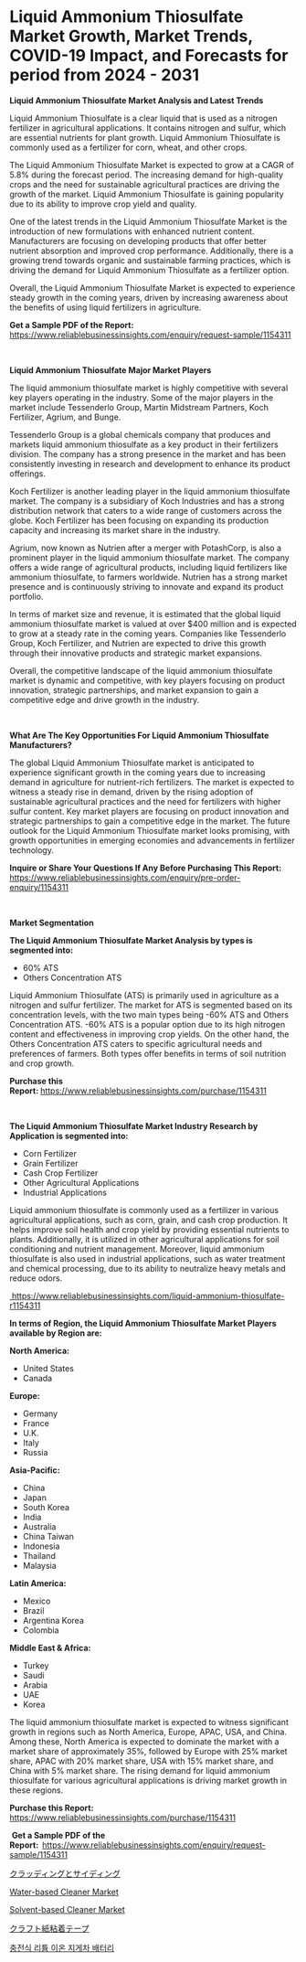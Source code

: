 <p><h1>Liquid Ammonium Thiosulfate Market Growth, Market Trends, COVID-19 Impact, and Forecasts for period from 2024 - 2031</h1></p><p><strong>Liquid Ammonium Thiosulfate Market Analysis and Latest Trends</strong></p>
<p><p>Liquid Ammonium Thiosulfate is a clear liquid that is used as a nitrogen fertilizer in agricultural applications. It contains nitrogen and sulfur, which are essential nutrients for plant growth. Liquid Ammonium Thiosulfate is commonly used as a fertilizer for corn, wheat, and other crops.</p><p>The Liquid Ammonium Thiosulfate Market is expected to grow at a CAGR of 5.8% during the forecast period. The increasing demand for high-quality crops and the need for sustainable agricultural practices are driving the growth of the market. Liquid Ammonium Thiosulfate is gaining popularity due to its ability to improve crop yield and quality.</p><p>One of the latest trends in the Liquid Ammonium Thiosulfate Market is the introduction of new formulations with enhanced nutrient content. Manufacturers are focusing on developing products that offer better nutrient absorption and improved crop performance. Additionally, there is a growing trend towards organic and sustainable farming practices, which is driving the demand for Liquid Ammonium Thiosulfate as a fertilizer option.</p><p>Overall, the Liquid Ammonium Thiosulfate Market is expected to experience steady growth in the coming years, driven by increasing awareness about the benefits of using liquid fertilizers in agriculture.</p></p>
<p><strong>Get a Sample PDF of the Report:&nbsp;</strong> <a href="https://www.reliablebusinessinsights.com/enquiry/request-sample/1154311">https://www.reliablebusinessinsights.com/enquiry/request-sample/1154311</a></p>
<p>&nbsp;</p>
<p><strong>Liquid Ammonium Thiosulfate Major Market Players</strong></p>
<p><p>The liquid ammonium thiosulfate market is highly competitive with several key players operating in the industry. Some of the major players in the market include Tessenderlo Group, Martin Midstream Partners, Koch Fertilizer, Agrium, and Bunge.</p><p>Tessenderlo Group is a global chemicals company that produces and markets liquid ammonium thiosulfate as a key product in their fertilizers division. The company has a strong presence in the market and has been consistently investing in research and development to enhance its product offerings.</p><p>Koch Fertilizer is another leading player in the liquid ammonium thiosulfate market. The company is a subsidiary of Koch Industries and has a strong distribution network that caters to a wide range of customers across the globe. Koch Fertilizer has been focusing on expanding its production capacity and increasing its market share in the industry.</p><p>Agrium, now known as Nutrien after a merger with PotashCorp, is also a prominent player in the liquid ammonium thiosulfate market. The company offers a wide range of agricultural products, including liquid fertilizers like ammonium thiosulfate, to farmers worldwide. Nutrien has a strong market presence and is continuously striving to innovate and expand its product portfolio.</p><p>In terms of market size and revenue, it is estimated that the global liquid ammonium thiosulfate market is valued at over $400 million and is expected to grow at a steady rate in the coming years. Companies like Tessenderlo Group, Koch Fertilizer, and Nutrien are expected to drive this growth through their innovative products and strategic market expansions.</p><p>Overall, the competitive landscape of the liquid ammonium thiosulfate market is dynamic and competitive, with key players focusing on product innovation, strategic partnerships, and market expansion to gain a competitive edge and drive growth in the industry.</p></p>
<p>&nbsp;</p>
<p><strong>What Are The Key Opportunities For Liquid Ammonium Thiosulfate Manufacturers?</strong></p>
<p><p>The global Liquid Ammonium Thiosulfate market is anticipated to experience significant growth in the coming years due to increasing demand in agriculture for nutrient-rich fertilizers. The market is expected to witness a steady rise in demand, driven by the rising adoption of sustainable agricultural practices and the need for fertilizers with higher sulfur content. Key market players are focusing on product innovation and strategic partnerships to gain a competitive edge in the market. The future outlook for the Liquid Ammonium Thiosulfate market looks promising, with growth opportunities in emerging economies and advancements in fertilizer technology.</p></p>
<p><strong>Inquire or Share Your Questions If Any Before Purchasing This Report:</strong> <a href="https://www.reliablebusinessinsights.com/enquiry/pre-order-enquiry/1154311">https://www.reliablebusinessinsights.com/enquiry/pre-order-enquiry/1154311</a></p>
<p>&nbsp;</p>
<p><strong>Market Segmentation</strong></p>
<p><strong>The Liquid Ammonium Thiosulfate Market Analysis by types is segmented into:</strong></p>
<p><ul><li>60% ATS</li><li>Others Concentration ATS</li></ul></p>
<p><p>Liquid Ammonium Thiosulfate (ATS) is primarily used in agriculture as a nitrogen and sulfur fertilizer. The market for ATS is segmented based on its concentration levels, with the two main types being -60% ATS and Others Concentration ATS. -60% ATS is a popular option due to its high nitrogen content and effectiveness in improving crop yields. On the other hand, the Others Concentration ATS caters to specific agricultural needs and preferences of farmers. Both types offer benefits in terms of soil nutrition and crop growth.</p></p>
<p><strong>Purchase this Report:&nbsp;</strong><a href="https://www.reliablebusinessinsights.com/purchase/1154311">https://www.reliablebusinessinsights.com/purchase/1154311</a></p>
<p>&nbsp;</p>
<p><strong>The Liquid Ammonium Thiosulfate Market Industry Research by Application is segmented into:</strong></p>
<p><ul><li>Corn Fertilizer</li><li>Grain Fertilizer</li><li>Cash Crop Fertilizer</li><li>Other Agricultural Applications</li><li>Industrial Applications</li></ul></p>
<p><p>Liquid ammonium thiosulfate is commonly used as a fertilizer in various agricultural applications, such as corn, grain, and cash crop production. It helps improve soil health and crop yield by providing essential nutrients to plants. Additionally, it is utilized in other agricultural applications for soil conditioning and nutrient management. Moreover, liquid ammonium thiosulfate is also used in industrial applications, such as water treatment and chemical processing, due to its ability to neutralize heavy metals and reduce odors.</p></p>
<p><a href="https://www.reliablebusinessinsights.com/liquid-ammonium-thiosulfate-r1154311">&nbsp;https://www.reliablebusinessinsights.com/liquid-ammonium-thiosulfate-r1154311</a></p>
<p><strong>In terms of Region, the Liquid Ammonium Thiosulfate Market Players available by Region are:</strong></p>
<p>
    <p> <strong> North America: </strong>
        <ul>
            <li>United States</li>
            <li>Canada</li>
        </ul>
        </p> 
    <p> <strong> Europe: </strong>
        <ul>
            <li>Germany</li>
            <li>France</li>
            <li>U.K.</li>
            <li>Italy</li>
            <li>Russia</li>
        </ul>
        </p> 
    <p> <strong> Asia-Pacific: </strong>
        <ul>
            <li>China</li>
            <li>Japan</li>
            <li>South Korea</li>
            <li>India</li>
            <li>Australia</li>
            <li>China Taiwan</li>
            <li>Indonesia</li>
            <li>Thailand</li>
            <li>Malaysia</li>
        </ul>
        </p> 
    <p> <strong> Latin America: </strong>
        <ul>
            <li>Mexico</li>
            <li>Brazil</li>
            <li>Argentina Korea</li>
            <li>Colombia</li>
        </ul>
        </p> 
    <p> <strong> Middle East & Africa: </strong>
        <ul>
            <li>Turkey</li>
            <li>Saudi</li>
            <li>Arabia</li>
            <li>UAE</li>
            <li>Korea</li>
        </ul>
    </p>
    </p>
<p><p>The liquid ammonium thiosulfate market is expected to witness significant growth in regions such as North America, Europe, APAC, USA, and China. Among these, North America is expected to dominate the market with a market share of approximately 35%, followed by Europe with 25% market share, APAC with 20% market share, USA with 15% market share, and China with 5% market share. The rising demand for liquid ammonium thiosulfate for various agricultural applications is driving market growth in these regions.</p></p>
<p><strong>Purchase this Report: </strong><a href="https://www.reliablebusinessinsights.com/purchase/1154311">https://www.reliablebusinessinsights.com/purchase/1154311</a></p>
<p>&nbsp;<strong>Get a Sample PDF of the Report:&nbsp;&nbsp;</strong><a href="https://www.reliablebusinessinsights.com/enquiry/request-sample/1154311">https://www.reliablebusinessinsights.com/enquiry/request-sample/1154311</a></p>
<p><strong></strong></p>
<p><p><a href="https://github.com/LenoraKris2023/Market-Research-Report-List-1/blob/main/2045069138367.md">クラッディングとサイディング</a></p><p><a href="https://github.com/Valeridd446677/Market-Research-Report-List-1/blob/main/water-based-cleaner-market.md">Water-based Cleaner Market</a></p><p><a href="https://github.com/IzaiahBartell/Market-Research-Report-List-1/blob/main/solvent-based-cleaner-market.md">Solvent-based Cleaner Market</a></p><p><a href="https://github.com/JoanaNitzsche/Market-Research-Report-List-1/blob/main/4334699138368.md">クラフト紙粘着テープ</a></p><p><a href="https://github.com/vss5505pa7z1p/Market-Research-Report-List-2/blob/main/1075891144411.md">충전식 리튬 이온 지게차 배터리</a></p></p>
